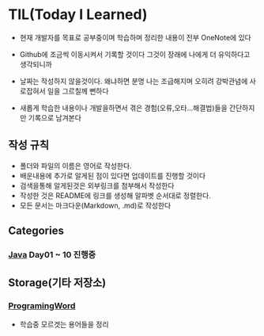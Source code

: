 # TIL(Today I Learned)
- 현재 개발자를 목표로 공부중이며 학습하며 정리한 내용이 전부 OneNote에 있다
- Github에 조금씩 이동시켜서 기록할 것이다 그것이 장래에 나에게 더 유익하다고 생각되니까
- 날짜는 작성하지 않을것이다. 왜냐하면 분명 나는 조급해지며 오히려 강박관념에 사로잡혀서 일을 그르칠께 뻔하다 

- 새롭게 학습한 내용이나 개발을하면서 겪은 경험(오류,오타...해결법)들을 간단하지만 기록으로 남겨본다

## 작성 규칙
- 폴더와 파일의 이름은 영어로 작성한다.
- 배운내용에 추가로 알게된 점이 있다면 업데이트를 진행할 것이다
- 검색을통해 알게된것은 외부링크를 첨부해서 작성한다
- 작성한 것은 README에 링크를 생성해 알파벳 순서대로 정렬한다.
- 모든 문서는 마크다운(Markdown, .md)로 작성한다


## Categories
### [Java](https://github.com/JaeHyun-Ban/TIL/tree/master/Java) Day01 ~ 10 진행중


## Storage(기타 저장소)
### [ProgramingWord](https://github.com/JaeHyun-Ban/TIL/tree/master/Storage/ProgramingWord)
- 학습중 모르겟는 용어들을 정리
